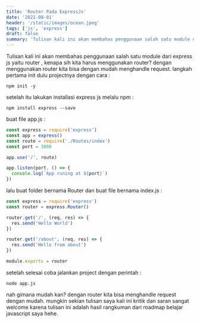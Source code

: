 ```yaml
---
title: 'Router Pada ExpressJs'
date: '2021-08-01'
header: '/static/images/ocean.jpeg'
tags: ['js', 'express']
draft: false
summary: 'Tulisan kali ini akan membahas penggunaan salah satu module dari express js yaitu router , kenapa sih kita harus menggunakan router? dengan menggunakan router kita bisa dengan mudah menghandle request.'
---
```


Tulisan kali ini akan membahas penggunaan salah satu module dari express js yaitu router , kenapa sih kita harus menggunakan router? dengan menggunakan router kita bisa dengan mudah menghandle request.
langkah pertama init dulu projectnya dengan cara :

```
npm init -y
```

setelah itu lakukan installasi express js melalu npm :

```
npm install express --save
```

buat file app.js :

```js
const express = require('express')
const app = express()
const route = require('./Routes/index')
const port = 3000

app.use('/', route)

app.listen(port, () => {
  console.log(`App runing at ${port}`)
})
```

lalu buat folder bernama Router dan buat file bernama index.js :

```js
const express = require('express')
const router = express.Router()

router.get('/', (req, res) => {
  res.send('Hello World')
})

router.get('/about', (req, res) => {
  res.send('Hello from about')
})

module.exports = router
```

setelah selesai coba jalankan project dengan perintah :

```
node app.js
```

nah gimana mudah kan? dengan router kita bisa menghandle request dengan mudah. mungkin sekian tulisan saya kali ini kritik dan saran sangat welcome karena tulisan ini adalah hasil rangkuman dari roadmap belajar javascript saya hehe.
